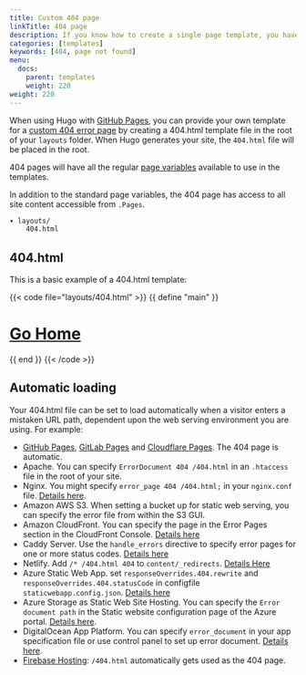 ```yaml
---
title: Custom 404 page
linkTitle: 404 page
description: If you know how to create a single page template, you have unlimited options for creating a custom 404.
categories: [templates]
keywords: [404, page not found]
menu:
  docs:
    parent: templates
    weight: 220
weight: 220
---
```


When using Hugo with [GitHub Pages](https://pages.github.com/), you can provide your own template for a [custom 404 error page](https://docs.github.com/en/pages/getting-started-with-github-pages/creating-a-custom-404-page-for-your-github-pages-site) by creating a 404.html template file in the root of your `layouts` folder. When Hugo generates your site, the `404.html` file will be placed in the root.

404 pages will have all the regular [page variables][pagevars] available to use in the templates.

In addition to the standard page variables, the 404 page has access to all site content accessible from `.Pages`.

```txt
▾ layouts/
    404.html
```

## 404.html

This is a basic example of a 404.html template:

{{< code file="layouts/404.html" >}}
{{ define "main" }}
  <main id="main">
    <div>
      <h1 id="title"><a href="{{ "" | relURL }}">Go Home</a></h1>
    </div>
  </main>
{{ end }}
{{< /code >}}

## Automatic loading

Your 404.html file can be set to load automatically when a visitor enters a mistaken URL path, dependent upon the web serving environment you are using. For example:

* [GitHub Pages](/hosting-and-deployment/hosting-on-github/), [GitLab Pages](/hosting-and-deployment/hosting-on-gitlab/) and [Cloudflare Pages](/hosting-and-deployment/hosting-on-cloudflare-pages/). The 404 page is automatic.
* Apache. You can specify `ErrorDocument 404 /404.html` in an `.htaccess` file in the root of your site.
* Nginx. You might specify `error_page 404 /404.html;` in your `nginx.conf` file. [Details here](https://nginx.org/en/docs/http/ngx_http_core_module.html#error_page).
* Amazon AWS S3. When setting a bucket up for static web serving, you can specify the error file from within the S3 GUI.
* Amazon CloudFront. You can specify the page in the Error Pages section in the CloudFront Console. [Details here](https://docs.aws.amazon.com/AmazonCloudFront/latest/DeveloperGuide/custom-error-pages.html)
* Caddy Server. Use the `handle_errors` directive to specify error pages for one or more status codes. [Details here](https://caddyserver.com/docs/caddyfile/directives/handle_errors)
* Netlify. Add `/* /404.html 404` to `content/_redirects`. [Details Here](https://www.netlify.com/docs/redirects/#custom-404)
* Azure Static Web App. set `responseOverrides.404.rewrite` and `responseOverrides.404.statusCode` in configfile `staticwebapp.config.json`. [Details here](https://docs.microsoft.com/en-us/azure/static-web-apps/configuration#response-overrides)
* Azure Storage as Static Web Site Hosting. You can specify the `Error document path` in the Static website configuration page of the Azure portal. [Details here](https://docs.microsoft.com/en-us/azure/storage/blobs/storage-blob-static-website).
* DigitalOcean App Platform. You can specify `error_document` in your app specification file or use control panel to set up error document. [Details here](https://docs.digitalocean.com/products/app-platform/how-to/manage-static-sites/#configure-a-static-site).
* [Firebase Hosting](https://firebase.google.com/docs/hosting/full-config#404): `/404.html` automatically gets used as the 404 page.

[pagevars]: /variables/page/
